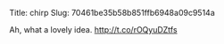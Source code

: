 Title: chirp
Slug: 70461be35b58b851ffb6948a09c9514a

Ah, what a lovely idea. <a href="http://t.co/rOQyuDZtfs">http://t.co/rOQyuDZtfs</a>
